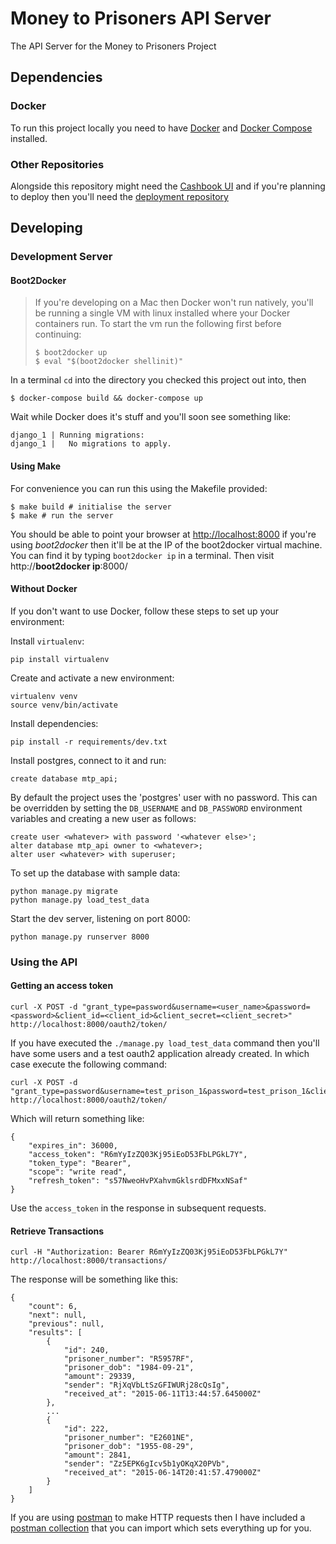 # Money to Prisoners API Server
The API Server for the Money to Prisoners Project

## Dependencies
### Docker
To run this project locally you need to have
[Docker](http://docs.docker.com/installation/mac/) and
[Docker Compose](https://docs.docker.com/compose/install/) installed.

### Other Repositories
Alongside this repository might need the [Cashbook UI](https://github.com/ministryofjustice/money-to-prisoners-cashbook)
and if you're planning to deploy then you'll need the [deployment repository](https://github.com/ministryofjustice/money-to-prisoners-deploy)

## Developing
### Development Server
#### Boot2Docker
> If you're developing on a Mac then Docker won't run natively, you'll be running
> a single VM with linux installed where your Docker containers run. To start the vm
> run the following first before continuing:
> ```
> $ boot2docker up
> $ eval "$(boot2docker shellinit)"
> ```

In a terminal `cd` into the directory you checked this project out into, then
```
$ docker-compose build && docker-compose up
```

Wait while Docker does it's stuff and you'll soon see something like:
```
django_1 | Running migrations:
django_1 |   No migrations to apply.
```

#### Using Make

For convenience you can run this using the Makefile provided:

```shell
$ make build # initialise the server
$ make # run the server
```

You should be able to point your browser at
[http://localhost:8000](http://localhost:8000)
if you're using *boot2docker* then it'll be at the IP of the boot2docker virtual machine.
You can find it by typing `boot2docker ip` in a terminal. Then visit http://**boot2docker ip**:8000/


#### Without Docker

If you don't want to use Docker, follow these steps to set up your environment:

Install `virtualenv`:

```
pip install virtualenv
```

Create and activate a new environment:

```
virtualenv venv
source venv/bin/activate
```

Install dependencies:

```
pip install -r requirements/dev.txt
```

Install postgres, connect to it and run:

```
create database mtp_api;
```

By default the project uses the 'postgres' user with no password. This can be 
overridden by setting the `DB_USERNAME` and `DB_PASSWORD` environment variables
and creating a new user as follows:

```
create user <whatever> with password '<whatever else>';
alter database mtp_api owner to <whatever>;
alter user <whatever> with superuser;
```

To set up the database with sample data:

```
python manage.py migrate
python manage.py load_test_data
```

Start the dev server, listening on port 8000:

```
python manage.py runserver 8000
```


### Using the API
#### Getting an access token
```
curl -X POST -d "grant_type=password&username=<user_name>&password=<password>&client_id=<client_id>&client_secret=<client_secret>" http://localhost:8000/oauth2/token/
```
If you have executed the `./manage.py load_test_data` command then you'll have 
some users and a test oauth2 application already created. In which case execute the following command:
```
curl -X POST -d "grant_type=password&username=test_prison_1&password=test_prison_1&client_id=cashbook&client_secret=cashbook" http://localhost:8000/oauth2/token/
```
Which will return something like:
```
{
    "expires_in": 36000,
    "access_token": "R6mYyIzZQ03Kj95iEoD53FbLPGkL7Y",
    "token_type": "Bearer",
    "scope": "write read",
    "refresh_token": "s57NweoHvPXahvmGklsrdDFMxxNSaf"
}
```
Use the `access_token` in the response in subsequent requests.

#### Retrieve Transactions
```
curl -H "Authorization: Bearer R6mYyIzZQ03Kj95iEoD53FbLPGkL7Y" http://localhost:8000/transactions/
```

The response will be something like this:
```
{
    "count": 6,
    "next": null,
    "previous": null,
    "results": [
        {
            "id": 240,
            "prisoner_number": "R5957RF",
            "prisoner_dob": "1984-09-21",
            "amount": 29339,
            "sender": "RjXqVbLtSzGFIWURj28cQsIg",
            "received_at": "2015-06-11T13:44:57.645000Z"
        },
        ...
        {
            "id": 222,
            "prisoner_number": "E2601NE",
            "prisoner_dob": "1955-08-29",
            "amount": 2841,
            "sender": "Zz5EPK6gIcv5b1yOKqX20PVb",
            "received_at": "2015-06-14T20:41:57.479000Z"
        }
    ]
}
```

If you are using [postman](https://chrome.google.com/webstore/detail/postman-rest-client/fdmmgilgnpjigdojojpjoooidkmcomcm?hl=en)
to make HTTP requests then I have included a [postman
collection](devtools/mtp-api.json) that you can import which sets everything up for you.
